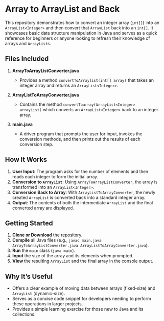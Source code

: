 # Array to ArrayList and Back

This repository demonstrates how to convert an integer array (`int[]`) into an `ArrayList<Integer>` and then convert that `ArrayList` back into an `int[]`. It showcases basic data structure manipulation in Java and serves as a quick reference for beginners or anyone looking to refresh their knowledge of arrays and `ArrayList`s.

## Files Included

1. **ArrayToArrayListConverter.java**  
   - Provides a method `convertToArraylist(int[] array)` that takes an integer array and returns an `ArrayList<Integer>`.

2. **ArrayListToArrayConverter.java**  
   - Contains the method `convertToarray(ArrayList<Integer> arrayList)` which converts an `ArrayList<Integer>` back to an integer array.

3. **main.java**  
   - A driver program that prompts the user for input, invokes the conversion methods, and then prints out the results of each conversion step.

## How It Works

1. **User Input**: The program asks for the number of elements and then reads each integer to form the initial array.
2. **Conversion to `ArrayList`**: Using `ArrayToArrayListConverter`, the array is transformed into an `ArrayList<Integer>`.
3. **Conversion Back to Array**: With `ArrayListToArrayConverter`, the newly created `ArrayList` is converted back into a standard integer array.
4. **Output**: The contents of both the intermediate `ArrayList` and the final converted array are displayed.

## Getting Started

1. **Clone or Download** the repository.
2. **Compile** all Java files (e.g., `javac main.java ArrayToArrayListConverter.java ArrayListToArrayConverter.java`).
3. **Run** the `main` class (`java main`).
4. **Input** the size of the array and its elements when prompted.
5. **View** the resulting `ArrayList` and the final array in the console output.

## Why It’s Useful

- Offers a clear example of moving data between arrays (fixed-size) and `ArrayList` (dynamic-size).
- Serves as a concise code snippet for developers needing to perform these operations in larger projects.
- Provides a simple learning exercise for those new to Java and its collections.

